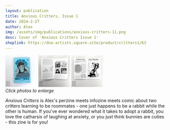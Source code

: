 ```yaml
---
layout: publication
title: Anxious Critters, Issue 1
date: 2024-2-27
author: Alex
img: /assets/img/publications/anxious-critters-11.png
desc: Cover of 'Anxious Critters Issue 1'
shoplink: https://dna-artists.square.site/product/critters1/63
---
```


<a href="/assets/img/publications/anxious-critters-11.png"><img src="/assets/img/publications/anxious-critters-11.png" alt="A photo of the front cover of Anxious Critters, a zine by Alex O'Keefe" width="100"></a>
<a href="/assets/img/publications/anxious-critters-12.png"><img src="/assets/img/publications/anxious-critters-12.png" alt="A photo of the inside of Anxious Critters, a zine by Alex O'Keefe" width="100"></a>
<a href="/assets/img/publications/anxious-critters-13.png"><img src="/assets/img/publications/anxious-critters-13.png" alt="A photo of the back cover of Anxious Critters, a zine by Alex O'Keefe" width="100" ></a>  
*Click photos to enlarge*

*Anxious Critters* is Alex's perzine meets infozine meets comic about two critters learning to be roommates - one just happens to be a rabbit while the other is human. If you’ve ever wondered what it takes to adopt a rabbit, you love the catharsis of laughing at anxiety, or you just think bunnies are cuties - this zine is for you!

